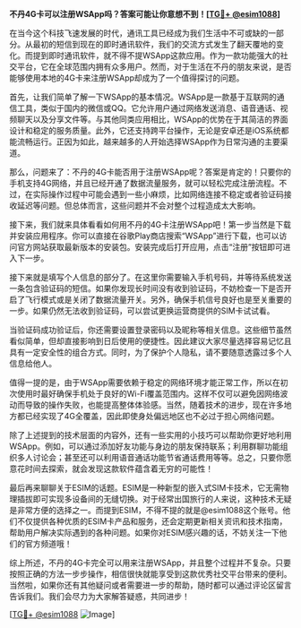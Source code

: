 **不丹4G卡可以注册WSApp吗？答案可能让你意想不到！[[TG💪+ @esim1088](https://t.me/s/esim1088)]**

在当今这个科技飞速发展的时代，通讯工具已经成为我们生活中不可或缺的一部分。从最初的短信到现在的即时通讯软件，我们的交流方式发生了翻天覆地的变化。而提到即时通讯软件，就不得不提WSApp这款应用。作为一款功能强大的社交平台，它在全球范围内拥有众多用户。然而，对于生活在不丹的朋友来说，是否能够使用本地的4G卡来注册WSApp却成为了一个值得探讨的问题。

首先，让我们简单了解一下WSApp的基本情况。WSApp是一款基于互联网的通信工具，类似于国内的微信或QQ。它允许用户通过网络发送消息、语音通话、视频聊天以及分享文件等。与其他同类应用相比，WSApp的优势在于其简洁的界面设计和稳定的服务质量。此外，它还支持跨平台操作，无论是安卓还是iOS系统都能流畅运行。正因为如此，越来越多的人开始选择WSApp作为日常沟通的主要渠道。

那么，问题来了：不丹的4G卡能否用于注册WSApp呢？答案是肯定的！只要你的手机支持4G网络，并且已经开通了数据流量服务，就可以轻松完成注册流程。不过，在实际操作过程中可能会遇到一些小麻烦，比如网络连接不稳定或者验证码接收延迟等问题。但总体而言，这些问题并不会对整个过程造成太大影响。

接下来，我们就来具体看看如何用不丹的4G卡注册WSApp吧！第一步当然是下载并安装应用程序。你可以直接在谷歌Play商店搜索“WSApp”进行下载，也可以访问官方网站获取最新版本的安装包。安装完成后打开应用，点击“注册”按钮即可进入下一步。

接下来就是填写个人信息的部分了。在这里你需要输入手机号码，并等待系统发送一条包含验证码的短信。如果你发现长时间没有收到验证码，不妨检查一下是否开启了飞行模式或是关闭了数据流量开关。另外，确保手机信号良好也是至关重要的一步。如果仍然无法收到验证码，可以尝试更换运营商提供的SIM卡试试看。

当验证码成功验证后，你还需要设置登录密码以及昵称等相关信息。这些细节虽然看似简单，但却直接影响到日后使用的便捷性。因此建议大家尽量选择容易记忆且具有一定安全性的组合方式。同时，为了保护个人隐私，请不要随意透露过多个人信息给他人。

值得一提的是，由于WSApp需要依赖于稳定的网络环境才能正常工作，所以在初次使用时最好确保手机处于良好的Wi-Fi覆盖范围内。这样不仅可以避免因网络波动而导致的操作失败，也能提高整体体验感。当然，随着技术的进步，现在许多地方都已经实现了4G全覆盖，因此即使身处偏远地区也不必过于担心网络问题。

除了上述提到的技术层面的内容外，还有一些实用的小技巧可以帮助你更好地利用WSApp。例如，可以通过添加好友功能与身边的朋友保持联系；利用群聊功能组织多人讨论会；甚至还可以利用语音通话功能节省通话费用等等。总之，只要你愿意花时间去探索，就会发现这款软件蕴含着无穷的可能性！

最后再来聊聊关于ESIM的话题。ESIM是一种新型的嵌入式SIM卡技术，它无需物理插拔即可实现多设备间的无缝切换。对于经常出国旅行的人来说，这种技术无疑是非常方便的选择之一。而提到ESIM，不得不提的就是@esim1088这个账号。他们不仅提供各种优质的ESIM卡产品和服务，还会定期更新相关资讯和技术指南，帮助用户解决实际遇到的各种问题。如果你对ESIM感兴趣的话，不妨关注一下他们的官方频道哦！

综上所述，不丹的4G卡完全可以用来注册WSApp，并且整个过程并不复杂。只要按照正确的方法一步步操作，相信很快就能享受到这款优秀社交平台带来的便利。当然啦，如果你还有其他疑问或者需要进一步的帮助，随时都可以通过评论区留言告诉我们。我们会尽力为大家解答疑惑，共同进步！

[[TG💪+ @esim1088](https://t.me/s/esim1088) ![Image](https://i.postimg.cc/4NQfJmqS/Snipaste-2025-05-13-00-14-12.png)]